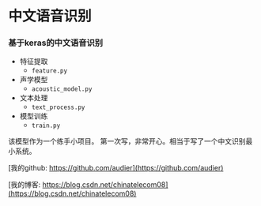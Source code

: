# 中文语音识别
### 基于keras的中文语音识别
- 特征提取
    + `feature.py`
- 声学模型
    + `acoustic_model.py`
- 文本处理
    + `text_process.py`
- 模型训练
    + `train.py`

该模型作为一个练手小项目。
第一次写，非常开心。相当于写了一个中文识别最小系统。

[我的github: https://github.com/audier](https://github.com/audier)

[我的博客: https://blog.csdn.net/chinatelecom08](https://blog.csdn.net/chinatelecom08)
